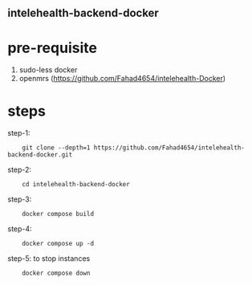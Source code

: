 ## intelehealth-backend-docker

# pre-requisite

1. sudo-less docker
2. openmrs (https://github.com/Fahad4654/intelehealth-Docker)

# steps

step-1:

        git clone --depth=1 https://github.com/Fahad4654/intelehealth-backend-docker.git

step-2:

        cd intelehealth-backend-docker

step-3:

        docker compose build
step-4:

        docker compose up -d

step-5: to stop instances

        docker compose down